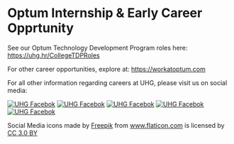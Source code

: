 # Optum Internship & Early Career Opprtunity

See our Optum Technology Development Program roles here: <https://uhg.hr/CollegeTDPRoles>

For other career opportunities, explore at: <https://workatoptum.com>

For all other information regarding careers at UHG, please visit us on social media:

<a href="https://facebook.com/uhgcareers" rel="Facebook">![UHG Facebok](https://github.com/optumhack/HackIllinois2019/blob/master/Assets/facebook.png)</a>
<a href="https://Instagram.com/uhgcareers" rel="Instagram">![UHG Facebok](https://github.com/optumhack/HackIllinois2019/blob/master/Assets/instagram.png)</a>
<a href="https://uhg.hr/UHGLICompany" rel="LinkedIn">![UHG Facebok](https://github.com/optumhack/HackIllinois2019/blob/master/Assets/linkedin.png)</a>
<a href="https://twitter.com/UHGCareers" rel="Twitter">![UHG Facebok](https://github.com/optumhack/HackIllinois2019/blob/master/Assets/twitter.png)</a>
<a href="https://youtube.com/user/uhgcareers" rel="Youtube">![UHG Facebok](https://github.com/optumhack/HackIllinois2019/blob/master/Assets/youtube.png)</a>

<!-- ![alt text](https://github.com/optumhack/HackIllinois2019/blob/master/Assets/facebook.png "UHG Facebook")[facebook.com/uhgcareers](https://facebook.com/uhgcareers)

![alt text](https://github.com/optumhack/HackIllinois2019/blob/master/Assets/instagram.png "UHG Instagram")[Instagram.com/uhgcareers](https://Instagram.com/uhgcareers)

![alt text](https://github.com/optumhack/HackIllinois2019/blob/master/Assets/linkedin.png "UHG LinkedIn")[uhg.hr/UHGLICompany](https://uhg.hr/UHGLICompany)

![alt text](https://github.com/optumhack/HackIllinois2019/blob/master/Assets/twitter.png "UHG Twitter")[twitter.com/uhgcareers](https://twitter.com/UHGCareers)

![alt text](https://github.com/optumhack/HackIllinois2019/blob/master/Assets/youtube.png "UHG Youtube")[youtube.com/users/uhgcareers](https://youtube.com/user/uhgcareers) -->

<div>Social Media icons made by <a href="https://www.flaticon.com/authors/freepik" title="Freepik">Freepik</a> from <a href="https://www.flaticon.com/" 		    title="Flaticon">www.flaticon.com</a> is licensed by <a href="http://creativecommons.org/licenses/by/3.0/" 		    title="Creative Commons BY 3.0" target="_blank">CC 3.0 BY</a></div>
